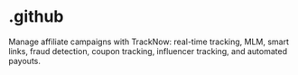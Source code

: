 # .github
Manage affiliate campaigns with TrackNow: real-time tracking, MLM, smart links, fraud detection, coupon tracking, influencer tracking, and automated payouts.
